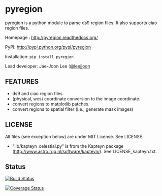 pyregion
========

pyregion is a python module to parse ds9 region files.
It also supports ciao region files.

Homepage : http://pyregion.readthedocs.org/

PyPI: http://pypi.python.org/pypi/pyregion

Installation: ``pip install pyregion``

Lead developer: Jae-Joon Lee ([@leejjoon](http://github.com/leejjoon)

FEATURES
--------

* ds9 and ciao region files.
* (physical, wcs) coordinate conversion to the image coordinate.
* convert regions to matplotlib patches.
* convert regions to spatial filter (i.e., generate mask images)

LICENSE
-------

All files (see exception below) are under MIT License. See LICENSE.

* "lib/kapteyn_celestial.py" is from the Kapteyn package
  (http://www.astro.rug.nl/software/kapteyn/). See
  LICENSE_kapteyn.txt.

Status
------

[![Build Status](https://travis-ci.org/astropy/pyregion.png?branch=master)](https://travis-ci.org/astropy/pyregion)

[![Coverage Status](https://coveralls.io/repos/astropy/pyregion/badge.png?branch=master)](https://coveralls.io/r/astropy/pyregion?branch=master)

